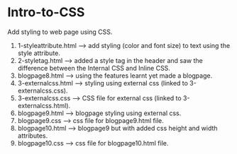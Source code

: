 # Intro-to-CSS
Add styling to web page using CSS.
  1) 1-styleattribute.html --> add styling (color and font size) to text using the style attribute.
  2) 2-styletag.html --> added a style tag in the header and saw the difference between the Internal CSS and Inline CSS.
  3) blogpage8.html --> using the features learnt yet made a blogpage.
  4) 3-externalcss.html --> styling using external css (linked to 3-externalcss.css).
  5) 3-externalcss.css --> CSS file for external css (linked to 3-externalcss.html).
  6) blogpage9.html --> blogpage styling using external css.
  7) blogpage9.css --> css file for blogpage9.html file.
  8) blogpage10.html --> blogpage9 but with added css height and width attributes.
  9) blogpage10.css --> css file for blogpage10.html file.
